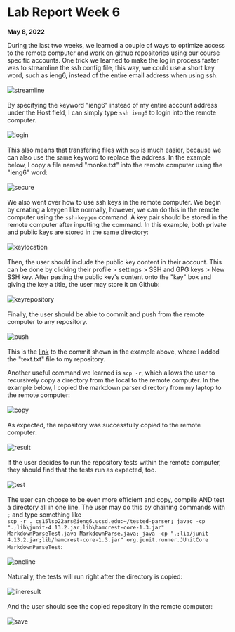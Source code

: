 # Lab Report Week 6
**May 8, 2022**


During the last two weeks, we learned a couple of ways to optimize access to the remote computer and work on github repositories using our course specific accounts. One trick we learned to make the log in process faster was to streamline the ssh config file, this way, we could use a short key word, such as ieng6, instead of the entire email address when using ssh.
<br>
<br>
![streamline](./screenshots/lab-report3/streamline.png)
<br>
<br>
By specifying the keyword "ieng6" instead of my entire account address under the Host field, I can simply type `ssh ieng6` to login into the remote computer.
<br>
<br>
![login](./screenshots/lab-report3/login.png)
<br>
<br>
This also means that transfering files with `scp` is much easier, because we can also use the same keyword to replace the address. In the example below, I copy a file named "monke.txt" into the remote computer using the "ieng6" word:
<br>
<br>
![secure](./screenshots/lab-report3/securecontainprotect.png)
<br>
<br>
We also went over how to use ssh keys in the remote computer. We begin by creating a keygen like normally, however, we can do this in the remote computer using the `ssh-keygen` command. A key pair should be stored in the remote computer after inputting the command. In this example, both private and public keys are stored in the same directory:
<br>
<br>
![keylocation](./screenshots/lab-report3/keygen.png)
<br>
<br>
Then, the user should include the public key content in their account. This can be done by clicking their profile > settings > SSH and GPG keys > New SSH key. After pasting the public key's content onto the "key" box and giving the key a title, the user may store it on Github:
<br>
<br>
![keyrepository](./screenshots/lab-report3/repositorylocation.png)
<br>
<br>
Finally, the user should be able to commit and push from the remote computer to any repository.
<br>
<br>
![push](./screenshots/lab-report3/commitpush.png)
<br>
<br>
This is the [link](https://github.com/Kalamari2002/skill-demo/commit/ff024753693b461e3a1093e0332c22f20dcc8b0c) to the commit shown in the example above, where I added the "text.txt" file to my repository.


Another useful command we learned is `scp -r`, which allows the user to recursively copy a directory from the local to the remote computer. In the example below, I copied the markdown parser directory from my laptop to the remote computer:
<br>
<br>
![copy](./screenshots/lab-report3/recursivecopy.png)
<br>
<br>
As expected, the repository was successfully copied to the remote computer:
<br>
<br>
![result](./screenshots/lab-report3/recursiveresult.png)
<br>
<br>
If the user decides to run the repository tests within the remote computer, they should find that the tests run as expected, too. 
<br>
<br>
![test](./screenshots/lab-report3/testing.png)
<br>
<br>
The user can choose to be even more efficient and copy, compile AND test a directory all in one line. The user may do this by chaining commands with `;` and type something like<br> 
```scp -r . cs15lsp22ars@ieng6.ucsd.edu:~/tested-parser; javac -cp ".;lib\junit-4.13.2.jar;lib\hamcrest-core-1.3.jar" MarkdownParseTest.java MarkdownParse.java; java -cp ".;lib/junit-4.13.2.jar;lib/hamcrest-core-1.3.jar" org.junit.runner.JUnitCore MarkdownParseTest```:
<br>
<br>
![oneline](./screenshots/lab-report3/oneline.png)
<br>
<br>
Naturally, the tests will run right after the directory is copied:
<br>
<br>
![lineresult](./screenshots/lab-report3/onelinetestresult.png)
<br>
<br>
And the user should see the copied repository in the remote computer:
<br>
<br>
![save](./screenshots/lab-report3/onelinesave.png)